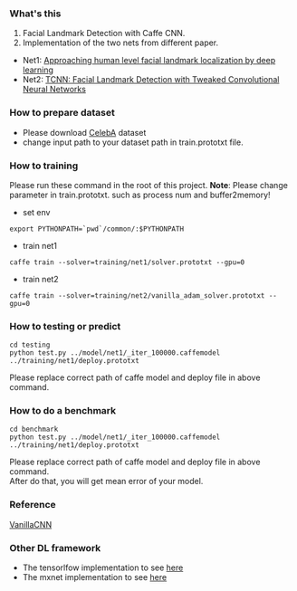 ### What's this
1. Facial Landmark Detection with Caffe CNN.
2. Implementation of the two nets from different paper.
 * Net1: [Approaching human level facial landmark localization by deep learning](http://www.sciencedirect.com/science/article/pii/S0262885615001341?via%3Dihub)
 * Net2: [TCNN: Facial Landmark Detection with Tweaked Convolutional Neural Networks](http://www.openu.ac.il/home/hassner/projects/tcnn_landmarks/)

### How to prepare dataset
 * Please download [CelebA](http://mmlab.ie.cuhk.edu.hk/projects/CelebA.html) dataset
 * change input path to your dataset path in train.prototxt file.

### How to training
Please run these command in the root of this project.
 **Note**: Please change parameter in train.prototxt. such as process num and buffer2memory!
 * set env
 ```
 export PYTHONPATH=`pwd`/common/:$PYTHONPATH
 ```
 * train net1
 ```
 caffe train --solver=training/net1/solver.prototxt --gpu=0
 ```
 * train net2
 ```
 caffe train --solver=training/net2/vanilla_adam_solver.prototxt --gpu=0
 ```

### How to testing or predict
 ```
 cd testing
 python test.py ../model/net1/_iter_100000.caffemodel ../training/net1/deploy.prototxt
 ```
 Please replace correct path of caffe model and deploy file in above command.

### How to do a benchmark
 ```
 cd benchmark
 python test.py ../model/net1/_iter_100000.caffemodel ../training/net1/deploy.prototxt
 ```
 Please replace correct path of caffe model and deploy file in above command.   
 After do that, you will get mean error of your model.

### Reference
 [VanillaCNN](https://github.com/ishay2b/VanillaCNN)

### Other DL framework
 * The tensorlfow implementation to see [here](https://github.com/BobLiu20/FacialLandmark_TF)
 * The mxnet implementation to see [here](https://github.com/BobLiu20/FacialLandmark_MXNet)

